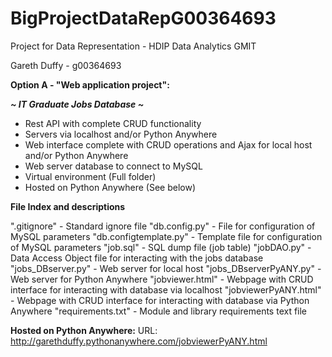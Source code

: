 # BigProjectDataRepG00364693

Project for Data Representation - HDIP Data Analytics GMIT

Gareth Duffy - g00364693

**Option A - "Web application project":**

***~ IT Graduate Jobs Database ~***

- Rest API with complete CRUD functionality 
- Servers via localhost and/or Python Anywhere
- Web interface complete with CRUD operations and Ajax for local host and/or Python Anywhere
- Web server database to connect to MySQL 
- Virtual environment (Full folder)
- Hosted on Python Anywhere (See below)

**File Index and descriptions**

".gitignore" - Standard ignore file 
"db.config.py" - File for configuration of MySQL parameters
"db.configtemplate.py" - Template file for configuration of MySQL parameters
"job.sql" - SQL dump file (job table)
"jobDAO.py" - Data Access Object file for interacting with the jobs database
"jobs_DBserver.py" - Web server for local host
"jobs_DBserverPyANY.py" - Web server for Python Anywhere
"jobviewer.html" - Webpage with CRUD interface for interacting with database via localhost
"jobviewerPyANY.html" - Webpage with CRUD interface for interacting with database via Python Anywhere
"requirements.txt" - Module and library requirements text file


**Hosted on Python Anywhere:**
URL: http://garethduffy.pythonanywhere.com/jobviewerPyANY.html
 
